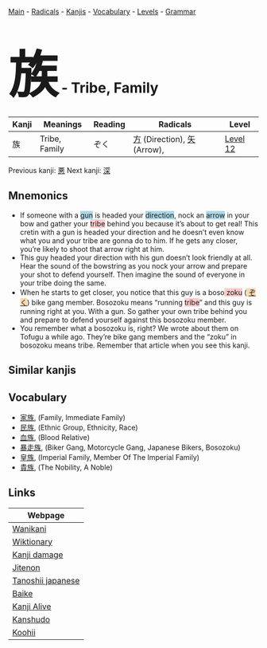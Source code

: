 <style> bigfont {font-size: 100px}</style>
[Main](../index.md) -
[Radicals](../radicals.md) -
[Kanjis](../kanjis.md) -
[Vocabulary](../vocabulary.md) -
[Levels](../levels.md) -
[Grammar](../grammar.md)
# <bigfont> 族</bigfont> - Tribe, Family 

| Kanji | Meanings | Reading | Radicals | Level |
| --- | --- | --- | --- | --- |
| 族 | Tribe, Family | ぞく | [方](../radicals/方.md) (Direction), [矢](../radicals/矢.md) (Arrow),  | [Level 12](../levels/wk_level12.md) |

Previous kanji: [悪](悪.md) Next kanji: [深](深.md) 

## Mnemonics
 * If someone with a <span style="background-color:#ADD8E6"> gun</span> is headed your <span style="background-color:#ADD8E6"> direction</span>, nock an <span style="background-color:#ADD8E6"> arrow</span> in your bow and gather your <span style="background-color:#ffcccb"> tribe</span> behind you because it’s about to get real! This cretin with a gun is headed your direction and he doesn’t even know what you and your tribe are gonna do to him. If he gets any closer, you’re likely to shoot that arrow right at him.
* This guy headed your direction with his gun doesn’t look friendly at all. Hear the sound of the bowstring as you nock your arrow and prepare your shot to defend yourself. Then imagine the sound of everyone in your tribe doing the same.
* When he starts to get closer, you notice that this guy is a boso<span style="background-color:#ffcccb"> zoku</span> (<span style="background-color:#fed8b1"> [ぞく](https://jisho.org/search/ぞく)</span>) bike gang member. Bosozoku means “running <span style="background-color:#ffcccb"> tribe</span>” and this guy is running right at you. With a gun. So gather your own tribe behind you and prepare to defend yourself against this bosozoku member.
* You remember what a bosozoku is, right? We wrote about them on Tofugu a while ago. They’re bike gang members and the “zoku” in bosozoku means tribe. Remember that article when you see this kanji.


## Similar kanjis
 


## Vocabulary
 * [家族](../vocabulary/族.md), (Family, Immediate Family)
* [民族](../vocabulary/族.md), (Ethnic Group, Ethnicity, Race)
* [血族](../vocabulary/族.md), (Blood Relative)
* [暴走族](../vocabulary/族.md), (Biker Gang, Motorcycle Gang, Japanese Bikers, Bosozoku)
* [皇族](../vocabulary/族.md), (Imperial Family, Member Of The Imperial Family)
* [貴族](../vocabulary/族.md), (The Nobility, A Noble)



## Links 

| Webpage |
| --- |
| [Wanikani          ](https://www.wanikani.com/kanji/族) |
| [Wiktionary        ](https://en.wiktionary.org/wiki/族) |
| [Kanji damage      ](http://www.kanjidamage.com/kanji/search?utf8=✓&q=族) |
| [Jitenon           ](https://jitenon.com/kanji/族) |
| [Tanoshii japanese ](https://www.tanoshiijapanese.com/dictionary/kanji.cfm?k=族) |
| [Baike             ](https://baike.baidu.com/item/族) |
| [Kanji Alive       ](https://app.kanjialive.com/族) |
| [Kanshudo          ](https://www.kanshudo.com/searchmn?q=族) |
| [Koohii            ](https://kanji.koohii.com/study/kanji/族) |
